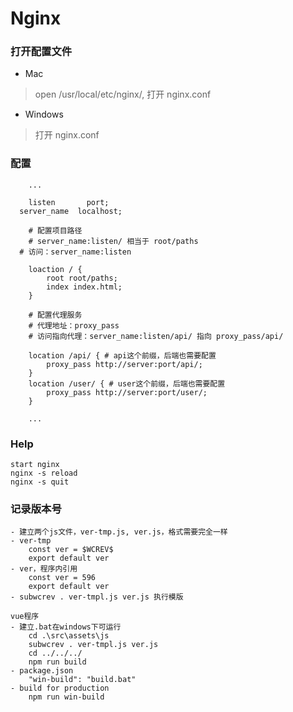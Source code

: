 # Nginx

### 打开配置文件
- Mac
> open /usr/local/etc/nginx/, 打开 nginx.conf

- Windows
> 打开 nginx.conf

### 配置
```
	...

	listen       port;
  server_name  localhost;

	# 配置项目路径
	# server_name:listen/ 相当于 root/paths
  # 访问：server_name:listen

	loaction / {
		root root/paths;
		index index.html;
	}

	# 配置代理服务
	# 代理地址：proxy_pass
	# 访问指向代理：server_name:listen/api/ 指向 proxy_pass/api/

	location /api/ { # api这个前缀，后端也需要配置
		proxy_pass http://server:port/api/;
	}
	location /user/ { # user这个前缀，后端也需要配置
		proxy_pass http://server:port/user/;
	}

	...
```

### Help
	start nginx
	nginx -s reload
	nginx -s quit

### 记录版本号
	- 建立两个js文件，ver-tmp.js, ver.js，格式需要完全一样
	- ver-tmp
		const ver = $WCREV$
		export default ver
	- ver，程序内引用
		const ver = 596
		export default ver
	- subwcrev . ver-tmpl.js ver.js 执行模版

	vue程序
	- 建立.bat在windows下可运行
		cd .\src\assets\js
		subwcrev . ver-tmpl.js ver.js
		cd ../../../
		npm run build
	- package.json
		"win-build": "build.bat"
	- build for production
		npm run win-build
